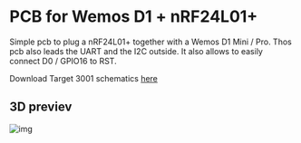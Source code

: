 # PCB for Wemos D1 + nRF24L01+

Simple pcb to plug a nRF24L01+ together with a Wemos D1 Mini / Pro. Thos pcb also leads the UART and the I2C outside. It also allows to easily connect D0 / GPIO16 to RST.

Download Target 3001 schematics [here](nRF24L01_ESP.T3001)

## 3D previev
![img](https://github.com/pascaltippelt/ahoy/raw/main/tools/pcb/pcb_1.JPG)
